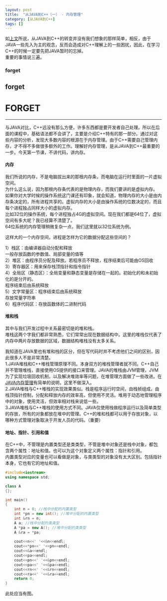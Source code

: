 ```yaml
---
layout: post
title:  "从JAVA到C++（一） - 内存管理"
category: [从JAVA到C++]
tags: []
---
```


如[上文](http://windmissing.github.io/%E4%BB%8Ejava%E5%88%B0c++/2017-03/from-java-to-c-c++.html)所说，从JAVA到C++的转变并没有我们想象的那样简单，相反，由于JAVA一些先入为主的观念，反而会造成对C++理解上的一些困扰，因此，在学习C++的时候一定要先把JAVA暂时的忘掉。  
重要的事情说三遍。  
### forget
## forget
# FORGET

<!-- more -->

---

与JAVA对比，C++远没有那么方便，许多东西都是要开发者自己处理。所以在后面的课程中，基础语法都不会讲了，主要是介绍C++特有的那一部分。通过对这些内容的分析，发现大多数内容的根源在于内存管理。由于C++需要自己管理内存，才不得不多做很多额外的工作。理解好内存管理，是从JAVA到C++最重要的一步。今天第一节课，不讲代码，讲内存。  

#### 内存

我们所说的内存，不是电脑拔出来的那根内存条，而电脑在运行时里面的一片虚拟空间。  
为什么这么说，因为那根内存条代表的是物理内存，而我们要讲的是虚拟内存。  
如果你对大学时候的操作系统这门课还有印象，就会知道，物理内存的大小是由内存条决定的，所有进程共享的。虚拟内存的大小是由操作系统的位数决定的，而且每个进程独占同样大小的虚拟内存。  
比如32位的操作系统，每个进程独占4G的虚拟空间。现在我们都是64位了，虚拟空间有多大呢？我已经算不清楚了。  
64位系统的内存管理稍微复杂一点，我们这里就以32位系统为例。  

这样大的一个内存空间，进程是怎样为它的数据分配这些空间的？

1）栈区：由编译器自动分配和释放  
一般存放函数的参数值、局部变量的值等  
2）堆区：由程序员分配及释放。若程序员不释放，程序结束后可能由OS回收  
3）寄存器区：用来保存栈顶指针和指令指针  
4）全局区（静态区）：全局变量和静态变量是存储在一起的。初始化的和未初始化的是分开的。  
程序结束后由系统释放  
5）文字常量区：程序结束后由系统释放  
存放常量字符串  
6）程序代码区：存放函数体的二进制代码  

#### 堆和栈

其中与我们开发过程中关系最密切是的堆和栈。  
堆栈这两个字我们都非常熟悉，它们常常出现在数据结构中。这里的堆栈仅代表了内存中两片存放数据的区域，数据结构堆栈没有太多关系。  

我知道在JAVA里也有堆和栈的区分，但在写代码时并不考虑他们之间的区别，因此很多人不是非常清楚。  
1.JAVA堆栈和C++堆栈管理原理不同。本身双方的堆栈管理者就不同。C++自己并不管理堆栈，直接使用OS提供的接口来管理。JAVA的堆栈由JVM管理，JVM为了实现垃圾回收机制，以及解决堆效率等问题，在堆管理方面做了一些改进。在[JAVA内存管理]()有简单的说明，这里不做深入。  
2.JAVA堆栈与C++堆栈的实现效果类似。栈是程序运行时空间，由栈帧组成，由栈顶指针控制，分配和释放内存的效率高，但使用不灵活。堆用于动态地管理程序中的对象，使用灵活，但效率相对栈来说低一些。  
3.JAVA堆栈与C++堆栈的使用方式不同。JAVA仅使用栈做程序运行以及简单类型的存放，所有的对象都放在堆中的管理。C++的堆和栈都可以用于存放对象，以哪种方式管理对象取决于开发人员的代码。（重要）

#### 地址、指针、引用和值

在C++中，不管理是内置类型还是类类型，不管是堆中对象还是栈中对象，都包含两个属性：地址和值。也可以为这个对象定义两个属性：指针和引用。  
内置类型对应的变量也可以看做是对象，与类类型的对象没有太大区别。包括指针本身，它也有它的地址和值。

```c++
#include<iostream>
using namespace std;

class A
{};

int main()
{
    int n = 0; //栈中分配的内置类型
    int *pn = new int(); //堆中分配的内置类型
    int &rn = n;
    A a; //栈中分配的类类型
    A *pa = new A(); //堆中分配的类类型
    A &ra = *pa;
    
    cout<<n<<' '<<&n<<endl;
    cout<<*pn<<' '<<pn<<endl;
    cout<<&a<<endl;
    cout<<pa<<endl;
    cout<<pn<<' '<<&pn<<endl;
    cout<<pa<<' '<<&pa<<endl;
    cout<<rn<<' '<<&rn<<endl;
    cout<<ra<<' '<<&ra<<endl;
    return 0;
}
```

此处应当有图。  

